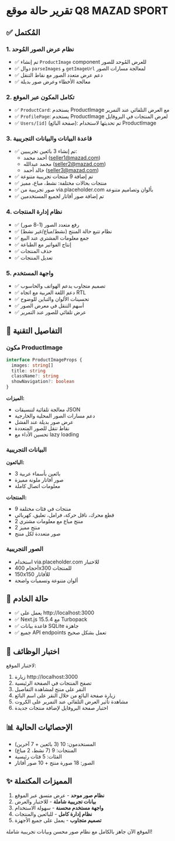 # تقرير حالة موقع Q8 MAZAD SPORT

## ✅ المُكتمل

### 1. نظام عرض الصور المُوحد
- ✅ تم إنشاء `ProductImage` component للعرض المُوحد للصور
- ✅ دوال `parseImages` و `getImageUrl` لمعالجة مسارات الصور
- ✅ دعم عرض متعدد الصور مع نقاط التنقل
- ✅ معالجة الأخطاء وعرض صور بديلة

### 2. تكامل المكون عبر الموقع
- ✅ `ProductCard`: يستخدم ProductImage مع العرض التلقائي عند التمرير
- ✅ `ProfilePage`: يستخدم ProductImage لعرض المنتجات في البروفايل
- ✅ `Users/[id]` (صفحة البائع): تم تحديثها لاستخدام ProductImage

### 3. قاعدة البيانات والبيانات التجريبية
- ✅ تم إنشاء 3 بائعين تجريبيين:
  - أحمد محمد (seller1@mazad.com)
  - محمد عبدالله (seller2@mazad.com)  
  - خالد أحمد (seller3@mazad.com)
- ✅ تم إضافة 9 منتجات تجريبية متنوعة
- ✅ منتجات بحالات مختلفة: نشط، مباع، مميز
- ✅ صور تجريبية من via.placeholder.com بألوان وتصاميم متنوعة
- ✅ تم إضافة صور أفاتار لجميع المستخدمين

### 4. نظام إدارة المنتجات
- ✅ رفع متعدد الصور (1-8 صور)
- ✅ نظام تتبع حالة المنتج (نشط/مباع/غير نشط)
- ✅ جمع معلومات المشتري عند البيع
- ✅ إنتاج الفواتير مع الطباعة
- ✅ حذف المنتجات
- ✅ تعديل المنتجات

### 5. واجهة المستخدم
- ✅ تصميم متجاوب يدعم الهواتف والحاسوب
- ✅ دعم اللغة العربية مع اتجاه RTL
- ✅ تحسينات الألوان والتباين للوضوح
- ✅ أسهم التنقل في معرض الصور
- ✅ عرض تلقائي للصور عند التمرير

## 🔧 التفاصيل التقنية

### مكون ProductImage
```typescript
interface ProductImageProps {
  images: string[]
  title: string
  className?: string
  showNavigation?: boolean
}
```

**الميزات:**
- معالجة تلقائية لتنسيقات JSON
- دعم مسارات الصور المحلية والخارجية  
- عرض صور بديلة عند الفشل
- نقاط تنقل للصور المتعددة
- تحسين الأداء مع lazy loading

### البيانات التجريبية
**البائعون:**
- 3 بائعين بأسماء عربية
- صور أفاتار ملونة مميزة
- معلومات اتصال كاملة

**المنتجات:**
- 9 منتجات في فئات مختلفة
- قطع محرك، ناقل حركة، فرامل، تعليق، كهربائي
- 2 منتج مباع مع معلومات مشتري
- 2 منتج مميز
- صور متعددة لكل منتج

### الصور التجريبية
- استخدام via.placeholder.com للاختبار
- أحجام 400x300 للمنتجات
- 150x150 للأفاتار
- ألوان متنوعة وتسميات واضحة

## 🚀 حالة الخادم
- ✅ يعمل على http://localhost:3000
- ✅ Next.js 15.5.4 مع Turbopack
- ✅ قاعدة بيانات SQLite جاهزة
- ✅ جميع API endpoints تعمل بشكل صحيح

## 📱 اختبار الوظائف
لاختبار الموقع:
1. زيارة http://localhost:3000
2. تصفح المنتجات في الصفحة الرئيسية
3. النقر على منتج لمشاهدة التفاصيل
4. زيارة صفحة البائع من خلال النقر على اسم البائع
5. مشاهدة تأثير العرض التلقائي عند التمرير على الكروت
6. اختبار صفحة البروفايل لإضافة منتجات جديدة

## 📊 الإحصائيات الحالية
- المستخدمون: 10 (3 بائعين + 7 آخرين)
- المنتجات: 9 (7 نشط، 2 مباع)
- الفئات: 5 فئات رئيسية
- الصور: 18 صورة منتج + 10 صور أفاتار

## ✨ المميزات المكتملة
1. **نظام صور موحد** - عرض متسق عبر الموقع
2. **بيانات تجريبية شاملة** - للاختبار والعرض
3. **واجهة مستخدم محسنة** - سهولة الاستخدام
4. **نظام إدارة كامل** - للبائعين والمنتجات
5. **تصميم متجاوب** - يعمل على جميع الأجهزة

الموقع الآن جاهز بالكامل مع نظام صور محسن وبيانات تجريبية شاملة!